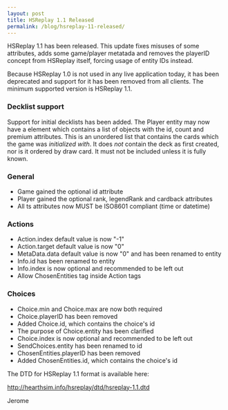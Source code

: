```yaml
---
layout: post
title: HSReplay 1.1 Released
permalink: /blog/hsreplay-11-released/
---
```


HSReplay 1.1 has been released.
This update fixes misuses of some attributes, adds some game/player metatada
and removes the playerID concept from HSReplay itself, forcing usage of entity
IDs instead.

Because HSReplay 1.0 is not used in any live application today, it has been
deprecated and support for it has been removed from all clients. The minimum
supported version is HSReplay 1.1.


### Decklist support

Support for initial decklists has been added. The Player entity may now have
a <Deck> element which contains a list of <Card> objects with the id, count
and premium attributes. This is an unordered list that contains the cards
which the game was *initialized with*. It does *not* contain the deck as
first created, nor is it ordered by draw card.
It must not be included unless it is fully known.

### General

 - Game gained the optional id attribute
 - Player gained the optional rank, legendRank and cardback attributes
 - All ts attributes now MUST be ISO8601 compliant (time or datetime)

### Actions

 - Action.index default value is now "-1"
 - Action.target default value is now "0"
 - MetaData.data default value is now "0" and has been renamed to entity
 - Info.id has been renamed to entity
 - Info.index is now optional and recommended to be left out
 - Allow ChosenEntities tag inside Action tags

### Choices

 - Choice.min and Choice.max are now both required
 - Choice.playerID has been removed
 - Added Choice.id, which contains the choice's id
 - The purpose of Choice.entity has been clarified
 - Choice.index is now optional and recommended to be left out
 - SendChoices.entity has been renamed to id
 - ChosenEntities.playerID has been removed
 - Added ChosenEntities.id, which contains the choice's id

The DTD for HSReplay 1.1 format is available here:

http://hearthsim.info/hsreplay/dtd/hsreplay-1.1.dtd

Jerome

